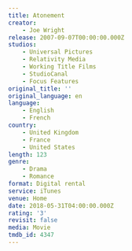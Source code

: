 ```yaml
---
title: Atonement
creator:
    - Joe Wright
release: 2007-09-07T00:00:00.000Z
studios:
    - Universal Pictures
    - Relativity Media
    - Working Title Films
    - StudioCanal
    - Focus Features
original_title: ''
original_language: en
language:
    - English
    - French
country:
    - United Kingdom
    - France
    - United States
length: 123
genre:
    - Drama
    - Romance
format: Digital rental
service: iTunes
venue: Home
date: 2018-05-31T04:00:00.000Z
rating: '3'
revisit: false
media: Movie
tmdb_id: 4347
---
```



